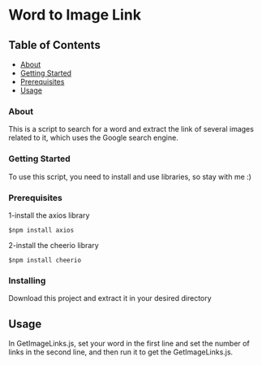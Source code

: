 # Word to Image Link

## Table of Contents

- [About](#about)
- [Getting Started](#getting_started)
- [Prerequisites](#Prerequisites)
- [Usage](#usage)

### About <a name = "about"></a>

This is a script to search for a word and extract the link of several images related to it, which uses the Google search engine.

### Getting Started <a name = "getting_started"></a>

To use this script, you need to install and use libraries, so stay with me :)

### Prerequisites <a name = "Prerequisites"></a>

1-install the axios library

```
$npm install axios
```
2-install the cheerio library

```
$npm install cheerio
```

### Installing

Download this project and extract it in your desired directory

## Usage <a name = "usage"></a>

In GetImageLinks.js, set your word in the first line and set the number of links in the second line, and then run it to get the GetImageLinks.js.
